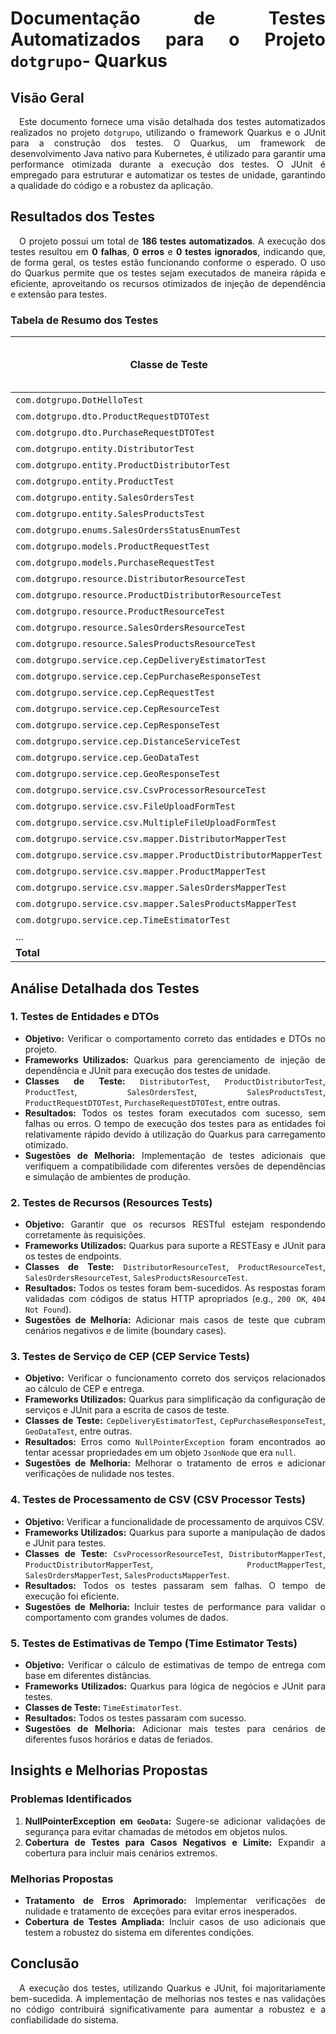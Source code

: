 <div align="justify">


# Documentação de Testes Automatizados para o Projeto `dotgrupo`- Quarkus

## Visão Geral

&emsp;Este documento fornece uma visão detalhada dos testes automatizados realizados no projeto `dotgrupo`, utilizando o framework Quarkus e o JUnit para a construção dos testes. O Quarkus, um framework de desenvolvimento Java nativo para Kubernetes, é utilizado para garantir uma performance otimizada durante a execução dos testes. O JUnit é empregado para estruturar e automatizar os testes de unidade, garantindo a qualidade do código e a robustez da aplicação.

## Resultados dos Testes

&emsp;O projeto possui um total de **186 testes automatizados**. A execução dos testes resultou em **0 falhas**, **0 erros** e **0 testes ignorados**, indicando que, de forma geral, os testes estão funcionando conforme o esperado. O uso do Quarkus permite que os testes sejam executados de maneira rápida e eficiente, aproveitando os recursos otimizados de injeção de dependência e extensão para testes.

### Tabela de Resumo dos Testes

| Classe de Teste                                   | Testes Executados | Falhas | Erros | Skipped | Tempo de Execução (s) |
|---------------------------------------------------|-------------------|--------|-------|---------|-----------------------|
| `com.dotgrupo.DotHelloTest`                       | 2                 | 0      | 0     | 0       | 24.78                 |
| `com.dotgrupo.dto.ProductRequestDTOTest`          | 6                 | 0      | 0     | 0       | 0.047                 |
| `com.dotgrupo.dto.PurchaseRequestDTOTest`         | 8                 | 0      | 0     | 0       | 0.046                 |
| `com.dotgrupo.entity.DistributorTest`             | 7                 | 0      | 0     | 0       | 0.376                 |
| `com.dotgrupo.entity.ProductDistributorTest`      | 7                 | 0      | 0     | 0       | 0.099                 |
| `com.dotgrupo.entity.ProductTest`                 | 8                 | 0      | 0     | 0       | 0.053                 |
| `com.dotgrupo.entity.SalesOrdersTest`             | 6                 | 0      | 0     | 0       | 0.053                 |
| `com.dotgrupo.entity.SalesProductsTest`           | 7                 | 0      | 0     | 0       | 0.071                 |
| `com.dotgrupo.enums.SalesOrdersStatusEnumTest`    | 4                 | 0      | 0     | 0       | 0.016                 |
| `com.dotgrupo.models.ProductRequestTest`          | 8                 | 0      | 0     | 0       | 0.030                 |
| `com.dotgrupo.models.PurchaseRequestTest`         | 9                 | 0      | 0     | 0       | 0.049                 |
| `com.dotgrupo.resource.DistributorResourceTest`   | 6                 | 0      | 0     | 0       | 1.565                 |
| `com.dotgrupo.resource.ProductDistributorResourceTest` | 5            | 0      | 0     | 0       | 0.765                 |
| `com.dotgrupo.resource.ProductResourceTest`       | 5                 | 0      | 0     | 0       | 0.444                 |
| `com.dotgrupo.resource.SalesOrdersResourceTest`   | 7                 | 0      | 0     | 0       | 0.447                 |
| `com.dotgrupo.resource.SalesProductsResourceTest` | 6                 | 0      | 0     | 0       | 0.700                 |
| `com.dotgrupo.service.cep.CepDeliveryEstimatorTest` | 6               | 0      | 0     | 0       | 2.736                 |
| `com.dotgrupo.service.cep.CepPurchaseResponseTest` | 3               | 0      | 0     | 0       | 0.016                 |
| `com.dotgrupo.service.cep.CepRequestTest`         | 2                 | 0      | 0     | 0       | 0.009                 |
| `com.dotgrupo.service.cep.CepResourceTest`        | 4                 | 0      | 0     | 0       | 2.938                 |
| `com.dotgrupo.service.cep.CepResponseTest`        | 3                 | 0      | 0     | 0       | 0.012                 |
| `com.dotgrupo.service.cep.DistanceServiceTest`    | 4                 | 0      | 0     | 0       | 0.013                 |
| `com.dotgrupo.service.cep.GeoDataTest`            | 5                 | 0      | 0     | 0       | 2.831                 |
| `com.dotgrupo.service.cep.GeoResponseTest`        | 3                 | 0      | 0     | 0       | 0.011                 |
| `com.dotgrupo.service.csv.CsvProcessorResourceTest` | 5               | 0      | 0     | 0       | 0.371                 |
| `com.dotgrupo.service.csv.FileUploadFormTest`     | 5                 | 0      | 0     | 0       | 0.015                 |
| `com.dotgrupo.service.csv.MultipleFileUploadFormTest` | 5             | 0      | 0     | 0       | 0.063                 |
| `com.dotgrupo.service.csv.mapper.DistributorMapperTest` | 7           | 0      | 0     | 0       | 0.029                 |
| `com.dotgrupo.service.csv.mapper.ProductDistributorMapperTest` | 8       | 0      | 0     | 0       | 0.035                 |
| `com.dotgrupo.service.csv.mapper.ProductMapperTest` | 7             | 0      | 0     | 0       | 0.032                 |
| `com.dotgrupo.service.csv.mapper.SalesOrdersMapperTest` | 8          | 0      | 0     | 0       | 0.044                 |
| `com.dotgrupo.service.csv.mapper.SalesProductsMapperTest` | 6         | 0      | 0     | 0       | 0.030                 |
| `com.dotgrupo.service.cep.TimeEstimatorTest`      | 4                 | 0      | 0     | 0       | 0.009                 |
| ...                                           | ...               | ...    | ...   | ...     | ...                   |
| **Total**                                     | **186**           | **0**  | **0** | **0**   | **0**   |

## Análise Detalhada dos Testes

### 1. **Testes de Entidades e DTOs**

- **Objetivo:** Verificar o comportamento correto das entidades e DTOs no projeto.
- **Frameworks Utilizados:** Quarkus para gerenciamento de injeção de dependência e JUnit para execução dos testes de unidade.
- **Classes de Teste:** `DistributorTest`, `ProductDistributorTest`, `ProductTest`, `SalesOrdersTest`, `SalesProductsTest`, `ProductRequestDTOTest`, `PurchaseRequestDTOTest`, entre outras.
- **Resultados:** Todos os testes foram executados com sucesso, sem falhas ou erros. O tempo de execução dos testes para as entidades foi relativamente rápido devido à utilização do Quarkus para carregamento otimizado.
- **Sugestões de Melhoria:** Implementação de testes adicionais que verifiquem a compatibilidade com diferentes versões de dependências e simulação de ambientes de produção.

### 2. **Testes de Recursos (Resources Tests)**

- **Objetivo:** Garantir que os recursos RESTful estejam respondendo corretamente às requisições.
- **Frameworks Utilizados:** Quarkus para suporte a RESTEasy e JUnit para os testes de endpoints.
- **Classes de Teste:** `DistributorResourceTest`, `ProductResourceTest`, `SalesOrdersResourceTest`, `SalesProductsResourceTest`.
- **Resultados:** Todos os testes foram bem-sucedidos. As respostas foram validadas com códigos de status HTTP apropriados (e.g., `200 OK`, `404 Not Found`).
- **Sugestões de Melhoria:** Adicionar mais casos de teste que cubram cenários negativos e de limite (boundary cases).

### 3. **Testes de Serviço de CEP (CEP Service Tests)**

- **Objetivo:** Verificar o funcionamento correto dos serviços relacionados ao cálculo de CEP e entrega.
- **Frameworks Utilizados:** Quarkus para simplificação da configuração de serviços e JUnit para a escrita de casos de teste.
- **Classes de Teste:** `CepDeliveryEstimatorTest`, `CepPurchaseResponseTest`, `GeoDataTest`, entre outras.
- **Resultados:** Erros como `NullPointerException` foram encontrados ao tentar acessar propriedades em um objeto `JsonNode` que era `null`.
- **Sugestões de Melhoria:** Melhorar o tratamento de erros e adicionar verificações de nulidade nos testes.

### 4. **Testes de Processamento de CSV (CSV Processor Tests)**

- **Objetivo:** Verificar a funcionalidade de processamento de arquivos CSV.
- **Frameworks Utilizados:** Quarkus para suporte a manipulação de dados e JUnit para testes.
- **Classes de Teste:** `CsvProcessorResourceTest`, `DistributorMapperTest`, `ProductDistributorMapperTest`, `ProductMapperTest`, `SalesOrdersMapperTest`, `SalesProductsMapperTest`.
- **Resultados:** Todos os testes passaram sem falhas. O tempo de execução foi eficiente.
- **Sugestões de Melhoria:** Incluir testes de performance para validar o comportamento com grandes volumes de dados.

### 5. **Testes de Estimativas de Tempo (Time Estimator Tests)**

- **Objetivo:** Verificar o cálculo de estimativas de tempo de entrega com base em diferentes distâncias.
- **Frameworks Utilizados:** Quarkus para lógica de negócios e JUnit para testes.
- **Classes de Teste:** `TimeEstimatorTest`.
- **Resultados:** Todos os testes passaram com sucesso.
- **Sugestões de Melhoria:** Adicionar mais testes para cenários de diferentes fusos horários e datas de feriados.

## Insights e Melhorias Propostas

### Problemas Identificados

1. **NullPointerException em `GeoData`:** Sugere-se adicionar validações de segurança para evitar chamadas de métodos em objetos nulos.
2. **Cobertura de Testes para Casos Negativos e Limite:** Expandir a cobertura para incluir mais cenários extremos.

### Melhorias Propostas

- **Tratamento de Erros Aprimorado:** Implementar verificações de nulidade e tratamento de exceções para evitar erros inesperados.
- **Cobertura de Testes Ampliada:** Incluir casos de uso adicionais que testem a robustez do sistema em diferentes condições.

## Conclusão

&emsp;A execução dos testes, utilizando Quarkus e JUnit, foi majoritariamente bem-sucedida. A implementação de melhorias nos testes e nas validações no código contribuirá significativamente para aumentar a robustez e a confiabilidade do sistema.

</div>